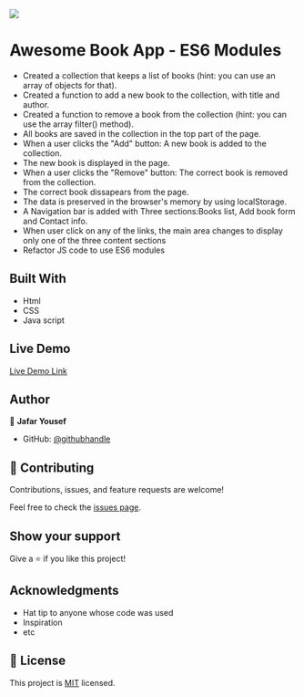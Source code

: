 ![](https://img.shields.io/badge/Microverse-blueviolet)

# Awesome Book App - ES6 Modules

- Created a collection that keeps a list of books (hint: you can use an array of objects for that).
- Created a function to add a new book to the collection, with title and author.
- Created a function to remove a book from the collection (hint: you can use the array filter() method).
- All books are saved in the collection in the top part of the page.
- When a user clicks the "Add" button: A new book is added to the collection.
- The new book is displayed in the page.
- When a user clicks the "Remove" button: The correct book is removed from the collection.
- The correct book dissapears from the page.
- The data is preserved in the browser's memory by using localStorage.
- A Navigation bar is added with Three sections:Books list, Add book form and  Contact info.
- When user  click on any of the links, the main area changes to display only one of the three content sections
- Refactor JS code to use ES6 modules


## Built With

- Html
- CSS
- Java script

## Live Demo 

[Live Demo Link]( https://jaferidrees.github.io/Awesome_books_ES6/)



## Author


👤 **Jafar Yousef**

- GitHub: [@githubhandle](https://github.com/jaferIdrees)


## 🤝 Contributing

Contributions, issues, and feature requests are welcome!

Feel free to check the [issues page](../../issues/).

## Show your support

Give a ⭐️ if you like this project!

## Acknowledgments

- Hat tip to anyone whose code was used
- Inspiration
- etc

## 📝 License

This project is [MIT](./MIT.md) licensed.
